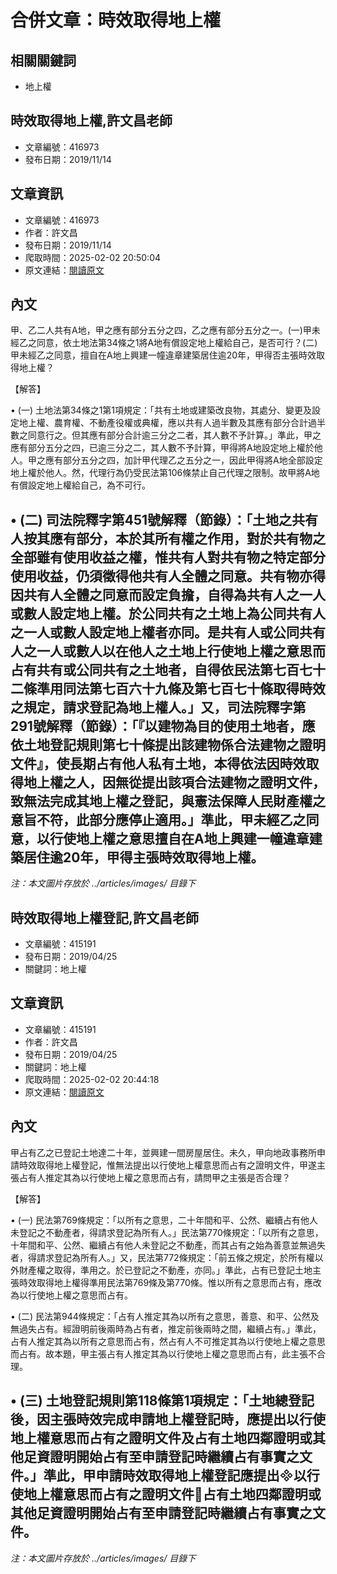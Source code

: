 # 合併文章：時效取得地上權

## 相關關鍵詞
- 地上權

## 時效取得地上權,許文昌老師
- 文章編號：416973
- 發布日期：2019/11/14


## 文章資訊
- 文章編號：416973
- 作者：許文昌
- 發布日期：2019/11/14
- 爬取時間：2025-02-02 20:50:04
- 原文連結：[閱讀原文](https://real-estate.get.com.tw/Columns/detail.aspx?no=416973)

## 內文
甲、乙二人共有A地，甲之應有部分五分之四，乙之應有部分五分之一。(一)甲未經乙之同意，依土地法第34條之1將A地有償設定地上權給自己，是否可行？(二)甲未經乙之同意，擅自在A地上興建一幢違章建築居住逾20年，甲得否主張時效取得地上權？

【解答】

• (一) 土地法第34條之1第1項規定：「共有土地或建築改良物，其處分、變更及設定地上權、農育權、不動產役權或典權，應以共有人過半數及其應有部分合計過半數之同意行之。但其應有部分合計逾三分之二者，其人數不予計算。」準此，甲之應有部分五分之四，已逾三分之二，其人數不予計算，甲得將A地設定地上權於他人。甲之應有部分五分之四，加計甲代理乙之五分之一，因此甲得將A地全部設定地上權於他人。然，代理行為仍受民法第106條禁止自己代理之限制。故甲將A地有償設定地上權給自己，為不可行。

• (二) 司法院釋字第451號解釋（節錄）：「土地之共有人按其應有部分，本於其所有權之作用，對於共有物之全部雖有使用收益之權，惟共有人對共有物之特定部分使用收益，仍須徵得他共有人全體之同意。共有物亦得因共有人全體之同意而設定負擔，自得為共有人之一人或數人設定地上權。於公同共有之土地上為公同共有人之一人或數人設定地上權者亦同。是共有人或公同共有人之一人或數人以在他人之土地上行使地上權之意思而占有共有或公同共有之土地者，自得依民法第七百七十二條準用同法第七百六十九條及第七百七十條取得時效之規定，請求登記為地上權人。」又，司法院釋字第291號解釋（節錄）：「『以建物為目的使用土地者，應依土地登記規則第七十條提出該建物係合法建物之證明文件』，使長期占有他人私有土地，本得依法因時效取得地上權之人，因無從提出該項合法建物之證明文件，致無法完成其地上權之登記，與憲法保障人民財產權之意旨不符，此部分應停止適用。」準此，甲未經乙之同意，以行使地上權之意思擅自在A地上興建一幢違章建築居住逾20年，甲得主張時效取得地上權。
---
*注：本文圖片存放於 ../articles/images/ 目錄下*


## 時效取得地上權登記,許文昌老師
- 文章編號：415191
- 發布日期：2019/04/25
- 關鍵詞：地上權


## 文章資訊
- 文章編號：415191
- 作者：許文昌
- 發布日期：2019/04/25
- 關鍵詞：地上權
- 爬取時間：2025-02-02 20:44:18
- 原文連結：[閱讀原文](https://real-estate.get.com.tw/Columns/detail.aspx?no=415191)

## 內文
甲占有乙之已登記土地達二十年，並興建一間房屋居住。未久，甲向地政事務所申請時效取得地上權登記，惟無法提出以行使地上權意思而占有之證明文件，甲遂主張占有人推定其為以行使地上權之意思而占有，請問甲之主張是否合理？

【解答】

• (一) 民法第769條規定：「以所有之意思，二十年間和平、公然、繼續占有他人未登記之不動產者，得請求登記為所有人。」民法第770條規定：「以所有之意思，十年間和平、公然、繼續占有他人未登記之不動產，而其占有之始為善意並無過失者，得請求登記為所有人。」又，民法第772條規定：「前五條之規定，於所有權以外財產權之取得，準用之。於已登記之不動產，亦同。」準此，占有已登記土地主張時效取得地上權得準用民法第769條及第770條。惟以所有之意思而占有，應改為以行使地上權之意思而占有。

• (二) 民法第944條規定：「占有人推定其為以所有之意思，善意、和平、公然及無過失占有。經證明前後兩時為占有者，推定前後兩時之間，繼續占有。」準此，占有人推定其為以所有之意思而占有，然占有人不可推定其為以行使地上權之意思而占有。故本題，甲主張占有人推定其為以行使地上權之意思而占有，此主張不合理。

• (三) 土地登記規則第118條第1項規定：「土地總登記後，因主張時效完成申請地上權登記時，應提出以行使地上權意思而占有之證明文件及占有土地四鄰證明或其他足資證明開始占有至申請登記時繼續占有事實之文件。」準此，甲申請時效取得地上權登記應提出以行使地上權意思而占有之證明文件占有土地四鄰證明或其他足資證明開始占有至申請登記時繼續占有事實之文件。
---
*注：本文圖片存放於 ../articles/images/ 目錄下*

